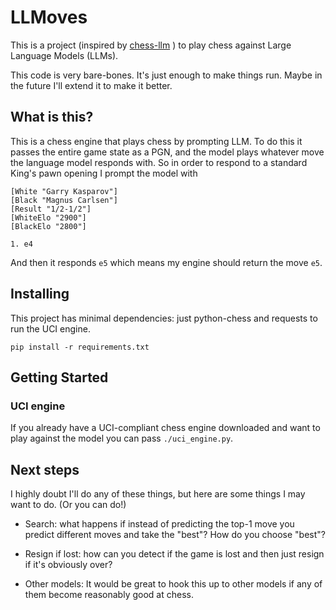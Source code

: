 # LLMoves

This is a project (inspired by [chess-llm](https://nicholas.carlini.com/writing/2023/chess-llm.html) ) to play chess against Large Language Models (LLMs).

This code is very bare-bones. It's just enough to make things run.
Maybe in the future I'll extend it to make it better.


## What is this?

This is a chess engine that plays chess by prompting LLM.
To do this it passes the entire game state as a PGN, and the model plays
whatever move the language model responds with. So in order to respond to
a standard King's pawn opening I prompt the model with

    [White "Garry Kasparov"]
    [Black "Magnus Carlsen"]
    [Result "1/2-1/2"]
    [WhiteElo "2900"]
    [BlackElo "2800"]
    
    1. e4

And then it responds `e5` which means my engine should return the move `e5`.


## Installing

This project has minimal dependencies: just python-chess and requests to
run the UCI engine.

    pip install -r requirements.txt


## Getting Started

### UCI engine

If you already have a UCI-compliant chess engine downloaded and want to play
against the model you can pass `./uci_engine.py`.

## Next steps

I highly doubt I'll do any of these things, but here are some things
I may want to do. (Or you can do!)

- Search: what happens if instead of predicting the top-1 move you predict
different moves and take the "best"? How do you choose "best"?

- Resign if lost: how can you detect if the game is lost and then just
resign if it's obviously over?

- Other models: It would be great to hook this up to other models if any of them
become reasonably good at chess.
